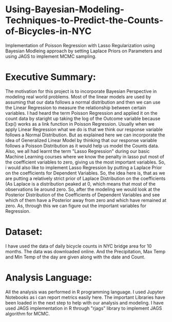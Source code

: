 # Using-Bayesian-Modeling-Techniques-to-Predict-the-Counts-of-Bicycles-in-NYC
Implementation of Poisson Regression with Lasso Regularization using Bayesian Modleing approach by setting Laplace Priors on Parameters and using JAGS to implement MCMC sampling.

# Executive Summary:
The motivation for this project is to incorporate Bayesian Perspective in modeling real world problems. Most of the linear models are used by assuming that our data follows a normal distribution and then we can use the Linear Regression to measure the relationship between certain variables. I had heard the term Poisson Regression and applied it on the count data by staright up taking the log of the Outcome variable because Exp() works as a link function in Poisson Regression. Usually when we apply Linear Regression what we do is that we think our response variable follows a Normal Distribution. But as explained here we can incorporate the idea of Generalized Linear Model by thinking that our response variable follows a Poisson Distribution as it would help us model the Counts data. Also, we all had learnt the term "Lasso Regression" during our basic Machine Learning courses where we know the penalty in lasso put most of the coefficient variables to zero, giving us the most important variables. So, i would also like to implement Lasso Regression by putting a Laplace Prior on the coefficients for Dependent Variables.
So, the idea here is, that as we are putting a relatively strict prior of Laplace Distribution on the coefficients (As Laplace is a distribution peaked at 0, which means that most of the observations lie around zero. So, after the modeling we would look at the Posterior Distribution of the Coefficients of Dependent Variables and see which of them have a Posterior away from zero and which have remained at zero. As, through this we can figure out the important variables for Regression.

# Dataset:
I have used the data of daily bicycle counts in NYC bridge area for 10 months. The data was downloaded online. And the Precipitation, Max Temp and Min Temp of the day are given along with the date and Count.

# Analysis Language:
All the analysis was performed in R programming language. I used Jupyter Notebooks as i can report metrics easily here. The important Libraries have been loaded in the next step to help with our analysis and modeling. I have used JAGS implementation in R through "rjags" library to implement JAGS algorithm for MCMC.
